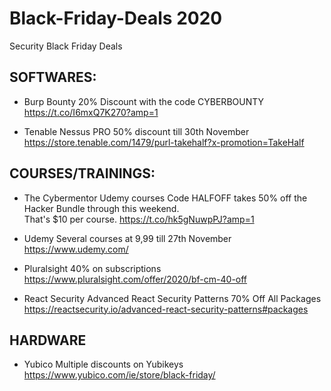 # Black-Friday-Deals 2020
Security Black Friday Deals 

SOFTWARES:
-----------------------------------------------------------------------------------------
- Burp Bounty
  20% Discount with the code CYBERBOUNTY 
  https://t.co/I6mxQ7K270?amp=1

- Tenable Nessus PRO 
  50% discount till 30th November 
  https://store.tenable.com/1479/purl-takehalf?x-promotion=TakeHalf


COURSES/TRAININGS:
-----------------------------------------------------------------------------------------
- The Cybermentor Udemy courses
  Code HALFOFF takes 50% off the Hacker Bundle through this weekend.  
  That's $10 per course. 
  https://t.co/hk5gNuwpPJ?amp=1

- Udemy 
  Several courses at 9,99 till 27th November
  https://www.udemy.com/

- Pluralsight
  40% on subscriptions
  https://www.pluralsight.com/offer/2020/bf-cm-40-off
  
- React Security
  Advanced React Security Patterns
  70% Off All Packages
  https://reactsecurity.io/advanced-react-security-patterns#packages
   
 HARDWARE
-----------------------------------------------------------------------------------------
 - Yubico 
   Multiple discounts on Yubikeys
   https://www.yubico.com/ie/store/black-friday/
